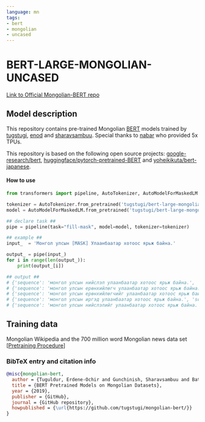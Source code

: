 ```yaml
---
language: mn
tags:
- bert
- mongolian
- uncased
---
```


# BERT-LARGE-MONGOLIAN-UNCASED
[Link to Official Mongolian-BERT repo](https://github.com/tugstugi/mongolian-bert)

## Model description
This repository contains pre-trained Mongolian [BERT](https://arxiv.org/abs/1810.04805) models trained by [tugstugi](https://github.com/tugstugi), [enod](https://github.com/enod) and [sharavsambuu](https://github.com/sharavsambuu).
Special thanks to [nabar](https://github.com/nabar) who provided 5x TPUs.

This repository is based on the following open source projects: [google-research/bert](https://github.com/google-research/bert/),
[huggingface/pytorch-pretrained-BERT](https://github.com/huggingface/pytorch-pretrained-BERT) and [yoheikikuta/bert-japanese](https://github.com/yoheikikuta/bert-japanese).

#### How to use

```python
from transformers import pipeline, AutoTokenizer, AutoModelForMaskedLM

tokenizer = AutoTokenizer.from_pretrained('tugstugi/bert-large-mongolian-uncased', use_fast=False)
model = AutoModelForMaskedLM.from_pretrained('tugstugi/bert-large-mongolian-uncased')

## declare task ##
pipe = pipeline(task="fill-mask", model=model, tokenizer=tokenizer)

## example ##
input_  = 'Монгол улсын [MASK] Улаанбаатар хотоос ярьж байна.'

output_ = pipe(input_)
for i in range(len(output_)):
    print(output_[i])

## output ##
# {'sequence': 'монгол улсын нийслэл улаанбаатар хотоос ярьж байна.', 'score': 0.7867621183395386, 'token': 849, 'token_str': 'нийслэл'}
# {'sequence': 'монгол улсын ерөнхийлөгч улаанбаатар хотоос ярьж байна.', 'score': 0.14303277432918549, 'token': 244, 'token_str': 'ерөнхийлөгч'}
# {'sequence': 'монгол улсын ерөнхийлөгчийг улаанбаатар хотоос ярьж байна.', 'score': 0.011642335914075375, 'token': 8373, 'token_str': 'ерөнхийлөгчийг'}
# {'sequence': 'монгол улсын иргэд улаанбаатар хотоос ярьж байна.', 'score': 0.006592822726815939, 'token': 247, 'token_str': 'иргэд'}
# {'sequence': 'монгол улсын нийслэлийг улаанбаатар хотоос ярьж байна.', 'score': 0.006165097933262587, 'token': 15501, 'token_str': 'нийслэлийг'}
```


## Training data
Mongolian Wikipedia and the 700 million word Mongolian news data set  [[Pretraining Procedure](https://github.com/tugstugi/mongolian-bert#pre-training)]

### BibTeX entry and citation info

```bibtex
@misc{mongolian-bert,
  author = {Tuguldur, Erdene-Ochir and Gunchinish, Sharavsambuu and Bataa, Enkhbold},
  title = {BERT Pretrained Models on Mongolian Datasets},
  year = {2019},
  publisher = {GitHub},
  journal = {GitHub repository},
  howpublished = {\url{https://github.com/tugstugi/mongolian-bert/}}
}
```
